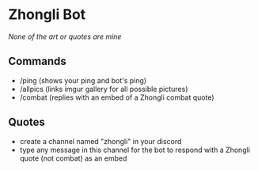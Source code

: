 # Zhongli Bot

*None of the art or quotes are mine*

## Commands
- /ping (shows your ping and bot's ping)
- /allpics (links imgur gallery for all possible pictures)
- /combat (replies with an embed of a Zhongli combat quote)

## Quotes
- create a channel named "zhongli" in your discord
- type any message in this channel for the bot to respond with a Zhongli quote (not combat) as an embed